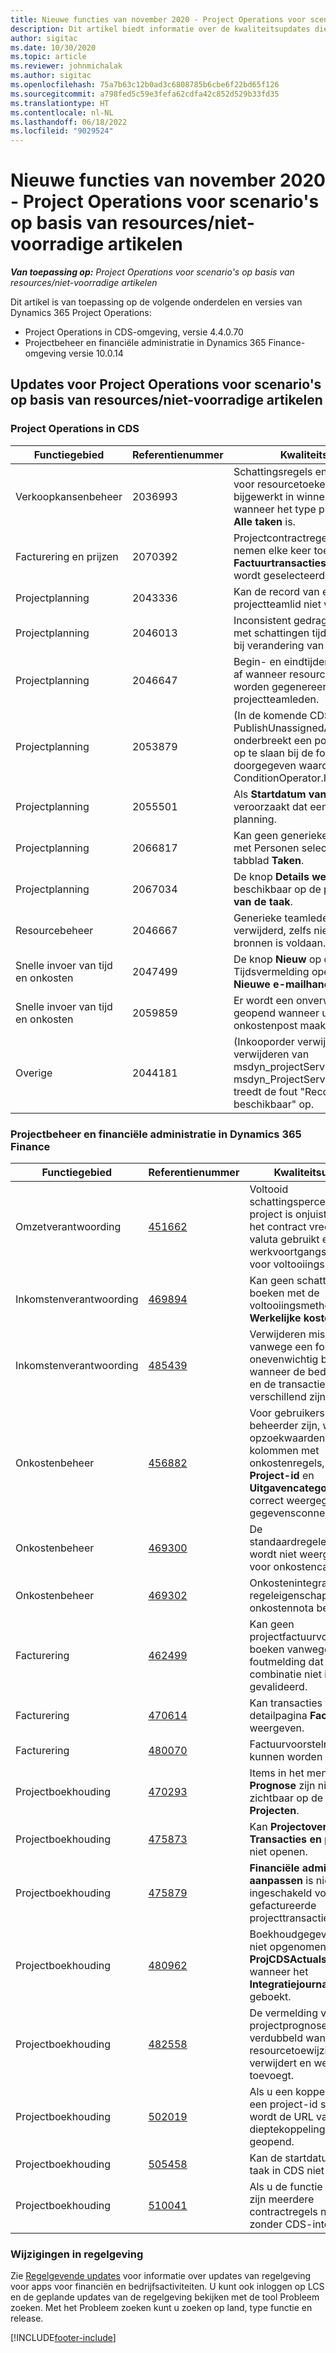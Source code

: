 ```yaml
---
title: Nieuwe functies van november 2020 - Project Operations voor scenario's op basis van resources/niet-voorradige artikelen
description: Dit artikel biedt informatie over de kwaliteitsupdates die beschikbaar zijn in de versie van Project Operations van november 2020 voor scenario's op basis van resources/niet-voorradige artikelen.
author: sigitac
ms.date: 10/30/2020
ms.topic: article
ms.reviewer: johnmichalak
ms.author: sigitac
ms.openlocfilehash: 75a7b63c12b0ad3c6808785b6cbe6f22bd65f126
ms.sourcegitcommit: a798fed5c59e3fefa62cdfa42c852d529b33fd35
ms.translationtype: HT
ms.contentlocale: nl-NL
ms.lasthandoff: 06/18/2022
ms.locfileid: "9029524"
---
```

# <a name="whats-new-november-2020---project-operations-for-resourcenon-stocked-based-scenarios"></a>Nieuwe functies van november 2020 - Project Operations voor scenario's op basis van resources/niet-voorradige artikelen

_**Van toepassing op:** Project Operations voor scenario's op basis van resources/niet-voorradige artikelen_

Dit artikel is van toepassing op de volgende onderdelen en versies van Dynamics 365 Project Operations:

- Project Operations in CDS-omgeving, versie 4.4.0.70
- Projectbeheer en financiële administratie in Dynamics 365 Finance-omgeving versie 10.0.14

## <a name="updates-to-project-operations-for-resource-non-stocked-based-scenarios"></a>Updates voor Project Operations voor scenario's op basis van resources/niet-voorradige artikelen

### <a name="project-operations-on-cds"></a>Project Operations in CDS

| Functiegebied                 | Referentienummer | Kwaliteitsupdate                                                                                                                                                                    |
|------------------------------|------------------|-----------------------------------------------------------------------------------------------------------------------------------------------------------------------------------|
| Verkoopkansenbeheer       | 2036993          | Schattingsregels en contractregels voor resourcetoekenningen worden bijgewerkt in winnende prijsopgaven wanneer het type prijsopgaveregel **Alle taken** is.                                                 |
| Facturering en prijzen          | 2070392          | Projectcontractregels op de factuur nemen elke keer toe als **Factuurtransacties vernieuwen** wordt geselecteerd.                                                                         |
| Projectplanning             | 2043336          | Kan de record van een projectteamlid niet verwijderen.                                                                                                                                  |
| Projectplanning             | 2046013          | Inconsistent gedrag voor kolommen met schattingen tijdens laden versus bij verandering van type tijdfase.                                                                                   |
| Projectplanning             | 2046647          | Begin- en eindtijden wijken een uur af wanneer resourcevereisten worden gegenereerd door projectteamleden.                                                                      |
| Projectplanning             | 2053879          | (In de komende CDS-uitrol) PublishUnassignedAssignments onderbreekt een poging om een taak op te slaan bij de fout "De doorgegeven waarde voor ConditionOperator.In is leeg".                       |
| Projectplanning             | 2055501          | Als **Startdatum van project** leeg is, veroorzaakt dat een fout in de planning.                                                                                                      |
| Projectplanning             | 2066817          | Kan geen generieke resource maken met Personen selecteren in het tabblad **Taken**.                                                                                                   |
| Projectplanning             | 2067034          | De knop **Details weergeven** is niet beschikbaar op de pagina **Details van de taak**.                                                                                                       |
| Resourcebeheer          | 2046667          | Generieke teamleden worden niet verwijderd, zelfs niet nadat aan alle bronnen is voldaan.                                                                                                    |
| Snelle invoer van tijd en onkosten | 2047499          | De knop **Nieuw** op de pagina Tijdsvermelding opent de pagina **Nieuwe e-mailhandtekening**.                                                                                               |
| Snelle invoer van tijd en onkosten | 2059859          | Er wordt een onverwachte pop-up geopend wanneer u een onkostenpost maakt.                                                                                                                         |
| Overige                        | 2044181          | (Inkooporder verwijderen) Bij het verwijderen van msdyn_projectServiceCore_Patch en msdyn_ProjectServiceCore_solutions treedt de fout "Record is niet beschikbaar" op.  |

### <a name="project-management-and-accounting-in-dynamics-365-finance"></a>Projectbeheer en financiële administratie in Dynamics 365 Finance

| Functiegebied        | Referentienummer | Kwaliteitsupdate                                                                                                                                                            |
|---------------------|------------------|---------------------------------------------------------------------------------------------------------------------------------------------------------------------------|
| Omzetverantwoording | [451662](https://fix.lcs.dynamics.com/Issue/Details/?bugId=451662)           | Voltooid schattingspercentage voor project is onjuist wanneer het contract vreemde valuta gebruikt en werkvoortgangspercentage voor voltooiingsmethode.                     |
| Inkomstenverantwoording | [469894](https://fix.lcs.dynamics.com/Issue/Details/?bugId=469894)           | Kan geen schattingen boeken met de voltooiingsmethode **Werkelijke kosten**.                                                                                                    |
| Inkomstenverantwoording | [485439](https://fix.lcs.dynamics.com/Issue/Details/?bugId=485439)           | Verwijderen mislukt vanwege een fout in een onevenwichtig boekstuk wanneer de bedrijfsvaluta en de transactievaluta verschillend zijn.                                              |
| Onkostenbeheer  | [456882](https://fix.lcs.dynamics.com/Issue/Details/?bugId=456822)           | Voor gebruikers die geen beheerder zijn, worden de opzoekwaarden voor kolommen met onkostenregels, zoals **Project-id** en **Uitgavencategorie**, niet correct weergegeven in het gegevensconnectorframe. |
| Onkostenbeheer  | [469300](https://fix.lcs.dynamics.com/Issue/Details/?bugId=469300)           | De standaardregeleigenschap wordt niet weergegeven voor onkostencategorieën.                                                                                                         |
| Onkostenbeheer  | [469302](https://fix.lcs.dynamics.com/Issue/Details/?bugId=469302)           | Onkostenintegratie moet de regeleigenschap uit de onkostennota bevatten.                                                                                             |
| Facturering           | [462499](https://fix.lcs.dynamics.com/Issue/Details/?bugId=462499)           | Kan geen projectfactuurvoorstellen boeken vanwege de foutmelding dat de FD-combinatie niet is gevalideerd.                                                    |
| Facturering           | [470614](https://fix.lcs.dynamics.com/Issue/Details/?bugId=470614)           | Kan transacties van de detailpagina **Factuur** niet weergeven.                                                                                                              |
| Facturering           | [480070](https://fix.lcs.dynamics.com/Issue/Details/?bugId=480070)           | Factuurvoorstelregels kunnen worden verwijderd.                                                                                                                                  |
| Projectboekhouding  | [470293](https://fix.lcs.dynamics.com/Issue/Details/?bugId=470293)           | Items in het menu **Prognose** zijn niet zichtbaar op de lijstpagina **Projecten**.                                                                                                   |
| Projectboekhouding  | [475873](https://fix.lcs.dynamics.com/Issue/Details/?bugId=475873)           | Kan **Projectoverzicht**   > **Transacties en prognose** niet openen.                                                                                                       |
| Projectboekhouding  | [475879](https://fix.lcs.dynamics.com/Issue/Details/?bugId=475879)           | **Financiële administratie aanpassen** is niet ingeschakeld voor gefactureerde projecttransacties.                                                                                                  |
| Projectboekhouding  | [480962](https://fix.lcs.dynamics.com/Issue/Details/?bugId=480962)           | Boekhoudgegevens zijn niet opgenomen in de tabel **ProjCDSActualsImport** wanneer het **Integratiejournaal** wordt geboekt.                                                  |
| Projectboekhouding  | [482558](https://fix.lcs.dynamics.com/Issue/Details/?bugId=482558)           | De vermelding voor de projectprognose wordt verdubbeld wanneer u een resourcetoewijzing verwijdert en weer toevoegt.                                                                            |
| Projectboekhouding  | [502019](https://fix.lcs.dynamics.com/Issue/Details/?bugId=502019)           | Als u een koppeling met een project-id selecteert, wordt de URL van de CDS-dieptekoppeling niet geopend.                                                                                                         |
| Projectboekhouding  | [505458](https://fix.lcs.dynamics.com/Issue/Details/?bugId=505458)           | Kan de startdatum van een taak in CDS niet bijwerken.                                                                                                                           |
| Projectboekhouding  | [510041](https://fix.lcs.dynamics.com/Issue/Details/?bugId=510041)           | Als u de functie inschakelt, zijn meerdere contractregels niet mogelijk zonder CDS-integratie.                                                                                   |

### <a name="regulatory-updates"></a>Wijzigingen in regelgeving
Zie [Regelgevende updates](/dynamics365/finance/localizations/regulatory-updates) voor informatie over updates van regelgeving voor apps voor financiën en bedrijfsactiviteiten. U kunt ook inloggen op LCS en de geplande updates van de regelgeving bekijken met de tool Probleem zoeken. Met het Probleem zoeken kunt u zoeken op land, type functie en release.


[!INCLUDE[footer-include](../includes/footer-banner.md)]